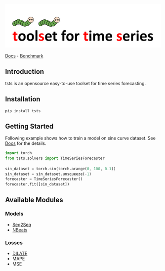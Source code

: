 <div align="center">
  <img src="img/tsts-logo.png" width="600"/>
</div>

[Docs](https://takuyashintate.github.io/tsts/)・[Benchmark](https://github.com/TakuyaShintate/tsts/tree/main/benchmark/)

## Introduction

tsts is an opensource easy-to-use toolset for time series forecasting.

## Installation

```
pip install tsts
```

## Getting Started

Following example shows how to train a model on sine curve dataset. See [Docs](https://takuyashintate.github.io/tsts/) for the details.

```python
import torch
from tsts.solvers import TimeSeriesForecaster

sin_dataset = torch.sin(torch.arange(0, 100, 0.1))
sin_dataset = sin_dataset.unsqueeze(-1)
forecaster = TimeSeriesForecaster()
forecaster.fit([sin_dataset])
```

## Available Modules

### Models

* [Seq2Seq](https://arxiv.org/abs/1409.3215)
* [NBeats](https://arxiv.org/abs/1905.10437) 

### Losses

* [DILATE](https://arxiv.org/abs/1909.09020)
* MAPE
* MSE
